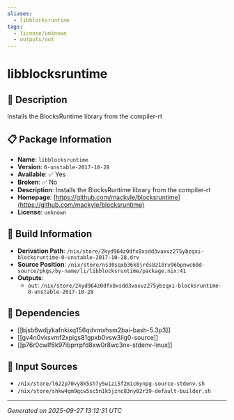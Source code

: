 ```yaml
---
aliases:
  - libblocksruntime
tags:
  - license/unknown
  - outputs/out
---
```


# libblocksruntime

## 📝 Description

Installs the BlocksRuntime library from the compiler-rt

## 📋 Package Information

- **Name**: `libblocksruntime`
- **Version**: `0-unstable-2017-10-28`
- **Available**: ✅ Yes
- **Broken**: ✅ No
- **Description**: Installs the BlocksRuntime library from the compiler-rt
- **Homepage**: [https://github.com/mackyle/blocksruntime](https://github.com/mackyle/blocksruntime)
- **License**: `unknown`

## 🔧 Build Information

- **Derivation Path**: `/nix/store/2kyd964z0dfx8xsdd3vaxvz275ybzqxi-blocksruntime-0-unstable-2017-10-28.drv`
- **Source Position**: `/nix/store/ns30sqxb36k8jrds8z18rv96bpnwc60d-source/pkgs/by-name/li/libblocksruntime/package.nix:41`
- **Outputs**:
  - `out`:  `/nix/store/2kyd964z0dfx8xsdd3vaxvz275ybzqxi-blocksruntime-0-unstable-2017-10-28`

## 🔗 Dependencies

- [[bjsb6wdjykafnkixq156qdvmxhsm2bai-bash-5.3p3]]
- [[gv4n0vksvmf2xpigs81gpxb0vsw3ilg0-source]]
- [[p76r0cwlf6k97ibprrpfd8xw0r8wc3nx-stdenv-linux]]

## 📁 Input Sources

- `/nix/store/l622p70vy8k5sh7y5wizi5f2mic6ynpg-source-stdenv.sh`
- `/nix/store/shkw4qm9qcw5sc5n1k5jznc83ny02r39-default-builder.sh`

---
*Generated on 2025-09-27 13:12:31 UTC*
